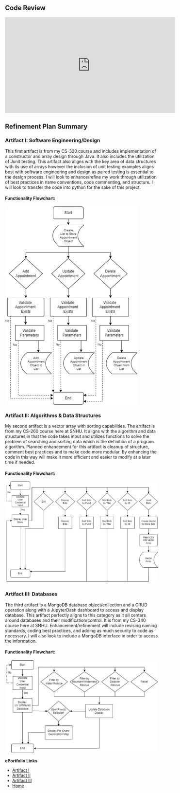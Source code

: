 ## Code Review
<div align="left">
<iframe 
    width="560" 
    height="315" 
    src="https://www.youtube.com/embed/8yjHx4EzYJs" 
    frameborder="0" 
    allow="autoplay; encrypted-media" 
    allowfullscreen=""> 
</iframe>
</div>

## Refinement Plan Summary

### Artifact I: Software Engineering/Design

This first artifact is from my CS-320 course and includes implementation of a constructor and array design through Java. It also includes the utilization of Junit testing. This artifact also aligns with the key area of data structures with its use of arrays however the inclusion of unit testing examples aligns best with software engineering and design as paired testing is essential to the design process. I will look to enhance/refine my work through utilization of best practices in name conventions, code commenting, and structure. I will look to transfer the code into python for the sake of this project. 
#### Functionality Flowchart:
![This is an Image](SoftwareDesign.jpg)

### Artifact II: Algorithms & Data Structures

My second artifact is a vector array with sorting capabilities. The artifact is from my CS-260 course here at SNHU. It aligns with the algorithm and data structures in that the code takes input and utilizes functions to solve the problem of searching and sorting data which is the definition of a program algorithm. Planned enhancement for this artifact is cleanup of structure, comment best practices and to make code more modular. By enhancing the code in this way will make it more efficient and easier to modify at a later time if needed.
#### Functionality Flowchart:
![This is an Image](Algorithms.jpg)

### Artifact III: Databases

The third artifact is a MongoDB database object/collection and a CRUD operation along with a JupyterDash dashboard to access and display database. This artifact perfectly aligns to this category as it all centers around databases and their modification/control. It is from my CS-340 course here at SNHU. Enhancement/refinement will include revising naming standards, coding best practices, and adding as much security to code as necessary. I will also look to include a MongoDB interface in order to access the information.
#### Functionality Flowchart:
![This is an Image](Databases.jpg)

**ePortfolio Links** <br> 

* [Artifact I](ArtifactOne.md)
* [Artifact II](ArtifactTwo.md)
* [Artifact III](ArtifactThree.md)
* [Home](index.md)
